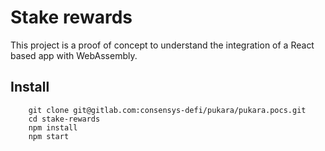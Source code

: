 # Stake rewards

This project is a proof of concept to understand the integration of a React based app with WebAssembly.

## Install

```
    git clone git@gitlab.com:consensys-defi/pukara/pukara.pocs.git
    cd stake-rewards
    npm install
    npm start
```

